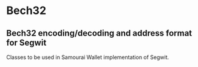 # Bech32

## Bech32 encoding/decoding and address format for Segwit

Classes to be used in Samourai Wallet implementation of Segwit.

